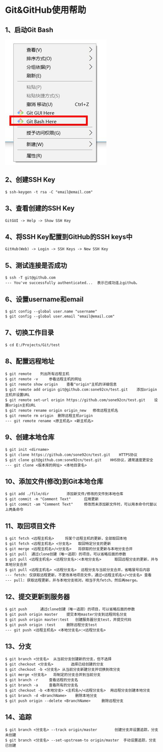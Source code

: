 # Git&GitHub使用帮助
## 1、启动Git Bash
![start](img/a100001.jpg '启动')
	
## 2、创建SSH Key
	$ ssh-keygen -t rsa -C "email@email.com"
	
## 3、查看创建的SSH Key
    GitGUI -> Help -> Show SSH Key

## 4、将SSH Key配置到GitHub的SSH keys中
	GitHub(Web) -> Login -> SSH Keys -> New SSH Key

## 5、测试连接是否成功
	$ ssh -T git@github.com
	--- You've successfully authenticated...  表示已成功连上github。

## 6、设置username和email
	$ git config --global user.name "username"
	$ git config --global user.email "email@email.com"
	
## 7、切换工作目录
	$ cd E:/Projects/Git/test
	
## 8、配置远程地址
	$ git remote    列出所有远程主机
	$ git remote -v		参看远程主机的网址
	$ git remote show origin	查看"origin"主机的详细信息
	$ git remote add origin git@github.com:sone92cn/test.git   	添加origin主机并设置URL
	$ git remote set-url origin https://github.com/sone92cn/test.git	设置origin主机URL
	$ git remote rename origin origin_new   修改远程主机名
	$ git remote rm origin	删除远程主机origin
	--- git remote rename <原主机名> <新主机名>

## 9、创建本地仓库
	$ git init <dirname>
	$ git clone https://github.com/sone92cn/test.git    HTTPS协议
	$ git clone git@github.com:sone92cn/test.git  	HHS协议，通常速度更安全
	--- git clone <版本库的网址> <本地目录名>

## 10、添加文件(修改)到Git本地仓库
	$ git add ./file/dir		添加新文件/修改的文件到本地仓库
	$ git commit -m "Comment Text"		应用更新
	$ git commit -am "Comment Text"  	修改而未添加新文件时，可以用本命令代替以上两条命令
	
## 11、取回项目文件
	$ git fetch <远程主机名>  	将某个远程主机的更新，全部取回本地
	$ git fetch <远程主机名> <分支名>	取回特定分支的更新
	$ git merge <远程主机名>/<分支名>	将获取的分支更新与本地分支合并
	$ git pull	通过clone创建（唯一追踪）的项目，可以省略后面的参数
	$ git pull <远程主机名> <远程分支名>:<本地分支名>		取回远程分支的更新，并与本地分支合并
	$ git pull <远程主机名> <远程分支名>	远程分支与当前分支合并，省略冒号后内容
	--- fetch: 仅获取远程更新，不更改本地项目文件，通过<远程主机名>/<分支名> 查看
	--- pull: 获取远程更新，并与本地分支核对。相当于先fetch，然后再merge。

## 12、提交更新到服务器
	$ git push 		通过clone创建（唯一追踪）的项目，可以省略后面的参数
	$ git push origin master	提交本地master分支到远程同名分支
	$ git push origin master:test   创建服务器分支test，并提交代码
	$ git push origin :test		删除远程分支test
	--- git push <远程主机名> <本地分支名>:<远程分支名>  
	
## 13、分支
	$ git branch <分支名>	从当前分支创建新的分支，但不选择
	$ git checkout <分支名>		选择已经创建的分支
	$ git checkout -b <分支名>	从当前分支新建分支并切换到改分支
	$ git merge <分支名>	将制定的分支合并到当前分支
	$ git branch -r 	查看远程的分支名
	$ git branch -a		查看所有的分支名
	$ git checkout -b <本地分支> <主机名>/<远程分支名>	用远程分支创建本地分支
	$ git branch -d <BranchName>	删除本地分支
	$ git push origin --delete <BranchName>		删除远程分支
	
## 14、追踪
	$ git branch <分支名> --track origin/master		创建分支并设置追踪，分支未创建
	$ git branch <分支名> --set-upstream-to origin/master	手动设置追踪，分支已创建